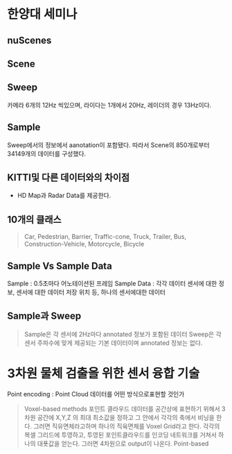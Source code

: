 # 한양대 세미나

## nuScenes
## Scene

## Sweep
카메라 6개의 12Hz 씩있으며, 라이다는 1개에서 20Hz, 레이더의 경우 13Hz이다.
## Sample
Sweep에서의 정보에서 aanotation이 포함됐다. 따라서 Scene의 850개로부터 34149개의 데이터를 구성했다.
 
## KITTI및 다른 데이터와의 차이점
* HD Map과 Radar Data를 제공한다.

## 10개의 클래스
> Car, Pedestrian, Barrier, Traffic-cone, Truck, Trailer, Bus, Construction-Vehicle, Motorcycle, Bicycle

## Sample Vs Sample Data
Sample : 0.5초마다 어노테이션된 프레임
Sample Data : 각각 데이터 센서에 대한 정보, 센서에 대한 데이터 저장 위치 등, 하나의 센서에대한 데이터

## Sample과 Sweep 
> Sample은 각 센서에 2Hz마다 annotated 정보가 포함된 데이터
> Sweep은 각 센서 주파수에 맞게 제공되는 기본 데이터이며 annotated 정보는 없다.

# 3차원 물체 검출을 위한 센서 융합 기술
Point encoding : Point Cloud 데이터를 어떤 방식으로표현할 것인가
> Voxel-based methods
  포인트 클라우드 데이터를 공간상에 표현하기 위해서 3차원 공간에 X,Y,Z 의 최대 최소값을 정하고 그 안에서 각각의 축에서 비닝을 한다. 그러면 직유면체라고하며 하나의 직육면체를 Voxel Grid라고 한다. 각각의 복셀 그리드에 투영하고, 투영된 포인트클라우드를 인코딩 네트워크를 거쳐서 하나의 대푯값을 얻는다. 그러면 4차원으로 output이 나온다. 
> Point-based 
